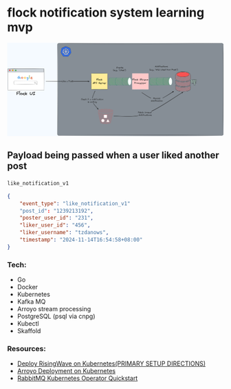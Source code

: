 # flock notification system learning mvp

![alt text](docs/image.png)

## Payload being passed when a user liked another post

`like_notification_v1`

```json
{
    "event_type": "like_notification_v1"
    "post_id": "1239213192",
    "poster_user_id": "231",
    "liker_user_id": "456",
    "liker_username": "tzdanows",
    "timestamp": "2024-11-14T16:54:58+08:00"
}
```

### Tech:

- Go
- Docker
- Kubernetes
- Kafka MQ
- Arroyo stream processing
- PostgreSQL (psql via cnpg)
- Kubectl
- Skaffold

### Resources:

- [Deploy RisingWave on Kubernetes(PRIMARY SETUP DIRECTIONS)](https://docs.risingwave.com/deploy/risingwave-kubernetes)
- [Arroyo Deployment on Kubernetes](https://doc.arroyo.dev/deployment/kubernetes)
- [RabbitMQ Kubernetes Operator Quickstart](https://www.rabbitmq.com/kubernetes/operator/quickstart-operator)